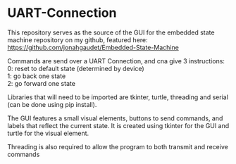 # UART-Connection

This repository serves as the source of the GUI for the embedded state machine repository on my github, featured here: https://github.com/jonahgaudet/Embedded-State-Machine

Commands are send over a UART Connection, and cna give 3 instructions:<br>
0: reset to default state (determined by device)<br>
1: go back one state<br>
2: go forward one state

Libraries that will need to be imported are tkinter, turtle, threading and serial (can be done using pip install).

The GUI features a small visual elements, buttons to send commands, and labels that reflect the current state. It is created using tkinter for the GUI and turtle for the visual element.

Threading is also required to allow the program to both transmit and receive commands

